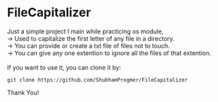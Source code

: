 # FileCapitalizer

Just a simple project I main while practicing os module,\
-> Used to capitalize the first letter of any file in a directory.\
-> You can provide or create a txt file of files not to touch.\
-> You can give any one extention to ignore all the files of that extention.\
\
If you want to use it, you can clone it by:
                           
    git clone https://github.com/ShubhamProgmer/FileCapitalizer
    
Thank You!
